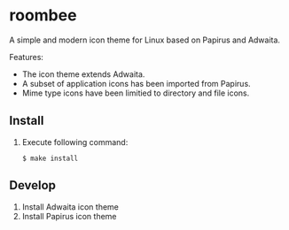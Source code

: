 # roombee

A simple and modern icon theme for Linux based on Papirus and Adwaita.

Features:

- The icon theme extends Adwaita.
- A subset of application icons has been imported from Papirus.
- Mime type icons have been limitied to directory and file icons.

## Install

1. Execute following command:

       $ make install

## Develop

1. Install Adwaita icon theme
1. Install Papirus icon theme